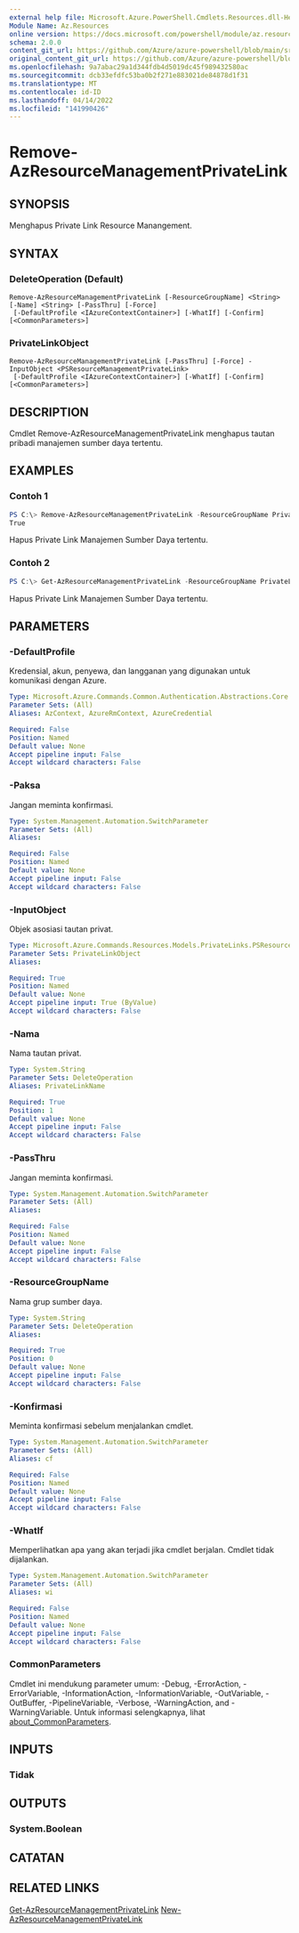 ```yaml
---
external help file: Microsoft.Azure.PowerShell.Cmdlets.Resources.dll-Help.xml
Module Name: Az.Resources
online version: https://docs.microsoft.com/powershell/module/az.resources/remove-azresourcemanagementprivatelink
schema: 2.0.0
content_git_url: https://github.com/Azure/azure-powershell/blob/main/src/Resources/Resources/help/Remove-AzResourceManagementPrivateLink.md
original_content_git_url: https://github.com/Azure/azure-powershell/blob/main/src/Resources/Resources/help/Remove-AzResourceManagementPrivateLink.md
ms.openlocfilehash: 9a7abac29a1d344fdb4d5019dc45f989432580ac
ms.sourcegitcommit: dcb33efdfc53ba0b2f271e883021de84878d1f31
ms.translationtype: MT
ms.contentlocale: id-ID
ms.lasthandoff: 04/14/2022
ms.locfileid: "141990426"
---
```

# Remove-AzResourceManagementPrivateLink

## SYNOPSIS
Menghapus Private Link Resource Manangement.

## SYNTAX

### DeleteOperation (Default)
```
Remove-AzResourceManagementPrivateLink [-ResourceGroupName] <String> [-Name] <String> [-PassThru] [-Force]
 [-DefaultProfile <IAzureContextContainer>] [-WhatIf] [-Confirm] [<CommonParameters>]
```

### PrivateLinkObject
```
Remove-AzResourceManagementPrivateLink [-PassThru] [-Force] -InputObject <PSResourceManagementPrivateLink>
 [-DefaultProfile <IAzureContextContainer>] [-WhatIf] [-Confirm] [<CommonParameters>]
```

## DESCRIPTION
Cmdlet Remove-AzResourceManagementPrivateLink menghapus tautan pribadi manajemen sumber daya tertentu.

## EXAMPLES

### Contoh 1
```powershell
PS C:\> Remove-AzResourceManagementPrivateLink -ResourceGroupName PrivateLinkTestRG -Name NewPL
True
```

Hapus Private Link Manajemen Sumber Daya tertentu.

### Contoh 2
```powershell
PS C:\> Get-AzResourceManagementPrivateLink -ResourceGroupName PrivateLinkTestRG -Name NewPL | Remove-AzResourceManagementPrivateLink -Force
```

Hapus Private Link Manajemen Sumber Daya tertentu.

## PARAMETERS

### -DefaultProfile
Kredensial, akun, penyewa, dan langganan yang digunakan untuk komunikasi dengan Azure.

```yaml
Type: Microsoft.Azure.Commands.Common.Authentication.Abstractions.Core.IAzureContextContainer
Parameter Sets: (All)
Aliases: AzContext, AzureRmContext, AzureCredential

Required: False
Position: Named
Default value: None
Accept pipeline input: False
Accept wildcard characters: False
```

### -Paksa
Jangan meminta konfirmasi.

```yaml
Type: System.Management.Automation.SwitchParameter
Parameter Sets: (All)
Aliases:

Required: False
Position: Named
Default value: None
Accept pipeline input: False
Accept wildcard characters: False
```

### -InputObject
Objek asosiasi tautan privat.

```yaml
Type: Microsoft.Azure.Commands.Resources.Models.PrivateLinks.PSResourceManagementPrivateLink
Parameter Sets: PrivateLinkObject
Aliases:

Required: True
Position: Named
Default value: None
Accept pipeline input: True (ByValue)
Accept wildcard characters: False
```

### -Nama
Nama tautan privat.

```yaml
Type: System.String
Parameter Sets: DeleteOperation
Aliases: PrivateLinkName

Required: True
Position: 1
Default value: None
Accept pipeline input: False
Accept wildcard characters: False
```

### -PassThru
Jangan meminta konfirmasi.

```yaml
Type: System.Management.Automation.SwitchParameter
Parameter Sets: (All)
Aliases:

Required: False
Position: Named
Default value: None
Accept pipeline input: False
Accept wildcard characters: False
```

### -ResourceGroupName
Nama grup sumber daya.

```yaml
Type: System.String
Parameter Sets: DeleteOperation
Aliases:

Required: True
Position: 0
Default value: None
Accept pipeline input: False
Accept wildcard characters: False
```

### -Konfirmasi
Meminta konfirmasi sebelum menjalankan cmdlet.

```yaml
Type: System.Management.Automation.SwitchParameter
Parameter Sets: (All)
Aliases: cf

Required: False
Position: Named
Default value: None
Accept pipeline input: False
Accept wildcard characters: False
```

### -WhatIf
Memperlihatkan apa yang akan terjadi jika cmdlet berjalan.
Cmdlet tidak dijalankan.

```yaml
Type: System.Management.Automation.SwitchParameter
Parameter Sets: (All)
Aliases: wi

Required: False
Position: Named
Default value: None
Accept pipeline input: False
Accept wildcard characters: False
```

### CommonParameters
Cmdlet ini mendukung parameter umum: -Debug, -ErrorAction, -ErrorVariable, -InformationAction, -InformationVariable, -OutVariable, -OutBuffer, -PipelineVariable, -Verbose, -WarningAction, and -WarningVariable. Untuk informasi selengkapnya, lihat [about_CommonParameters](http://go.microsoft.com/fwlink/?LinkID=113216).

## INPUTS

### Tidak

## OUTPUTS

### System.Boolean

## CATATAN

## RELATED LINKS

[Get-AzResourceManagementPrivateLink](./Get-AzResourceManagementPrivateLink.md)
 [New-AzResourceManagementPrivateLink](./New-AzResourceManagementPrivateLink.md)
